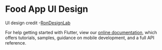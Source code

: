 # Food App UI Design



UI design credit -[RonDesignLab](https://dribbble.com/shots/6687016-Foody-Food-by-Subscription) 

For help getting started with Flutter, view our
[online documentation](https://flutter.dev/docs), which offers tutorials,
samples, guidance on mobile development, and a full API reference.
